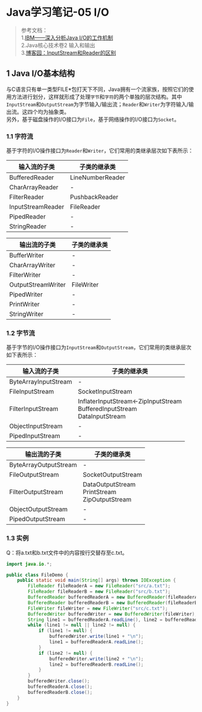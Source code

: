 # Java学习笔记-05  I/O

>参考文档：  
>1.[IBM——深入分析Java I/O的工作机制](https://www.ibm.com/developerworks/cn/java/j-lo-javaio/index.html)  
>2.Java核心技术卷2 输入和输出  
>3.[博客园：InputStream和Reader的区别](https://www.cnblogs.com/jinzhiming/p/5355918.html)

## 1 Java I/O基本结构

与C语言只有单一类型FILE*包打天下不同，Java拥有一个流家族，按照它们的使用方法进行划分，这样就形成了处理`字节`和`字符`的两个单独的层次结构。其中`InputStream`和`OutputStream`为字节输入/输出流；`Reader`和`Writer`为字符输入/输出流。这四个均为抽象类。  
另外，基于磁盘操作的I/O接口为`File`，基于网络操作的I/O接口为`Socket`。

### 1.1 字符流

基于字符的I/O操作接口为`Reader`和`Writer`，它们常用的类继承层次如下表所示：

|输入流的子类|子类的继承类|
|---|---|
|BufferedReader|LineNumberReader|
|CharArrayReader|-|
|FilterReader|PushbackReader|
|InputStreamReader|FileReader|
|PipedReader|-|
|StringReader|-|

|输出流的子类|子类的继承类|
|---|---|
|BufferWriter|-|
|CharArrayWriter|-|
|FilterWriter|-|
|OutputStreamWriter|FileWriter|
|PipedWriter|-|
|PrintWriter|-|
|StringWriter|-|

### 1.2 字节流

基于字节的I/O操作接口为`InputStream`和`OutputStream`，它们常用的类继承层次如下表所示：

|输入流的子类|子类的继承类|
|---|---|
|ByteArrayInputStream|-|
|FileInputStream|SocketInputStream|
|FilterInputStream|InflaterInputStream<-ZipInputStream<br>BufferedInputStream<br>DataInputStream|
|ObjectInputStream|-|
|PipedInputStream|-|

|输出流的子类|子类的继承类|
|---|---|
|ByteArrayOutputStream|-|
|FileOutputStream|SocketOutputStream|
|FilterOutputStream|DataOutputStream<br>PrintStream<br>ZipOutputStream|
|ObjectOutputStream|-|
|PipedOutputStream|-|

### 1.3 实例

Q：将a.txt和b.txt文件中的内容按行交替存至c.txt。

```java
import java.io.*;

public class FileDemo {
    public static void main(String[] args) throws IOException {
        FileReader fileReaderA = new FileReader("src/a.txt");
        FileReader fileReaderB = new FileReader("src/b.txt");
        BufferedReader bufferedReaderA = new BufferedReader(fileReaderA);
        BufferedReader bufferedReaderB = new BufferedReader(fileReaderB);
        FileWriter fileWriter = new FileWriter("src/c.txt");
        BufferedWriter bufferedWriter = new BufferedWriter(fileWriter);
        String line1 = bufferedReaderA.readLine(), line2 = bufferedReaderB.readLine();
        while (line1 != null || line2 != null) {
            if (line1 != null) {
                bufferedWriter.write(line1 + "\n");
                line1 = bufferedReaderA.readLine();
            }
            if (line2 != null) {
                bufferedWriter.write(line2 + "\n");
                line2 = bufferedReaderB.readLine();
            }
        }
        bufferedWriter.close();
        bufferedReaderA.close();
        bufferedReaderB.close();
    }
}
```